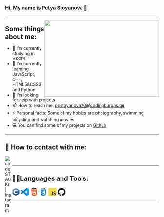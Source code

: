 ### Hi, My name is [Petya Stoyanova](https://github.com/PGStoyanova20) 👋
<hr>

<img align="right" height="250" width="375" alt="" src="https://camo.githubusercontent.com/13c57d620ae9e2c259dd8e2e17e83a22c7070fb851183a7a1c5e4a6653694e6b/68747470733a2f2f692e70696e696d672e636f6d2f6f726967696e616c732f39632f66622f30392f39636662303966306330323965316638633933383230386137653237386437362e676966" />


## Some things about me:

- 🔭 I’m currently studying in VSCPI
- 🌱 I’m currently learning JavaScript, C++, HTML5&CSS3 and Python
- 🤔 I’m looking for help with projects
- 📫 How to reach me: pgstoyanova20@codingburgas.bg 
- ⚡ Personal facts: Some of my hobies are photography, swimming, bicycling and watching movies
- 💻 You can find some of my projects on [Github](https://github.com/PGStoyanova20?tab=repositories)

<hr>

## 💬 How to contact with me:

<a href ="https://www.instagram.com/peteto230/"><img align="left" alt="codeSTACKr | Instagram" width="22px" src="https://cdn.jsdelivr.net/npm/simple-icons@v3/icons/instagram.svg"/></a>
 
<br>
<hr>
  
## 🐱‍💻Languages and Tools:

<code><img alt="CPP" width="26px" src="https://raw.githubusercontent.com/github/explore/80688e429a7d4ef2fca1e82350fe8e3517d3494d/topics/cpp/cpp.png" ></code>
<code><img alt="Visual Studio Code" width="26px" src="https://raw.githubusercontent.com/github/explore/80688e429a7d4ef2fca1e82350fe8e3517d3494d/topics/visual-studio-code/visual-studio-code.png"></code>
<code><img alt="HTML5" width="26px" src="https://raw.githubusercontent.com/github/explore/80688e429a7d4ef2fca1e82350fe8e3517d3494d/topics/html/html.png" ></code>
<code><img alt="CSS3" width="26px" src="https://raw.githubusercontent.com/github/explore/80688e429a7d4ef2fca1e82350fe8e3517d3494d/topics/css/css.png" ></code>
<code><img alt="JavaScript" width="26px"  src="https://raw.githubusercontent.com/github/explore/80688e429a7d4ef2fca1e82350fe8e3517d3494d/topics/javascript/javascript.png" ></code>
<code><img  alt="GitHub" width="26px" src="https://raw.githubusercontent.com/github/explore/78df643247d429f6cc873026c0622819ad797942/topics/github/github.png" ></code>

<hr>





